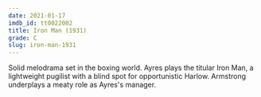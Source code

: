 ```yaml
---
date: 2021-01-17
imdb_id: tt0022002
title: Iron Man (1931)
grade: C
slug: iron-man-1931
---
```


Solid melodrama set in the boxing world. Ayres plays the titular Iron Man, a lightweight pugilist with a blind spot for opportunistic Harlow. Armstrong underplays a meaty role as Ayres's manager.